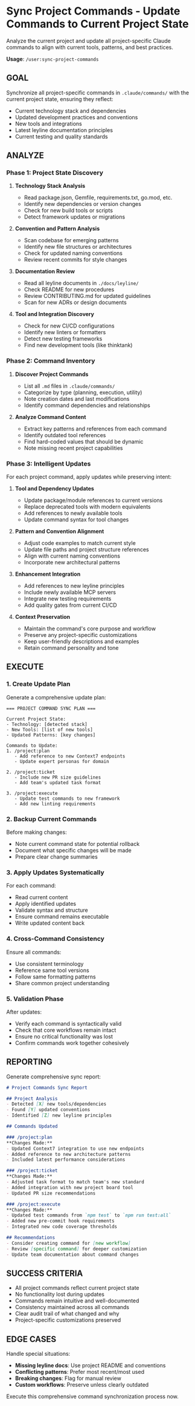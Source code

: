 # Sync Project Commands - Update Commands to Current Project State

Analyze the current project and update all project-specific Claude commands to align with current tools, patterns, and best practices.

**Usage**: `/user:sync-project-commands`

## GOAL

Synchronize all project-specific commands in `.claude/commands/` with the current project state, ensuring they reflect:
- Current technology stack and dependencies
- Updated development practices and conventions
- New tools and integrations
- Latest leyline documentation principles
- Current testing and quality standards

## ANALYZE

### Phase 1: Project State Discovery

1. **Technology Stack Analysis**
   - Read package.json, Gemfile, requirements.txt, go.mod, etc.
   - Identify new dependencies or version changes
   - Check for new build tools or scripts
   - Detect framework updates or migrations

2. **Convention and Pattern Analysis**
   - Scan codebase for emerging patterns
   - Identify new file structures or architectures
   - Check for updated naming conventions
   - Review recent commits for style changes

3. **Documentation Review**
   - Read all leyline documents in `./docs/leyline/`
   - Check README for new procedures
   - Review CONTRIBUTING.md for updated guidelines
   - Scan for new ADRs or design documents

4. **Tool and Integration Discovery**
   - Check for new CI/CD configurations
   - Identify new linters or formatters
   - Detect new testing frameworks
   - Find new development tools (like thinktank)

### Phase 2: Command Inventory

1. **Discover Project Commands**
   - List all `.md` files in `.claude/commands/`
   - Categorize by type (planning, execution, utility)
   - Note creation dates and last modifications
   - Identify command dependencies and relationships

2. **Analyze Command Content**
   - Extract key patterns and references from each command
   - Identify outdated tool references
   - Find hard-coded values that should be dynamic
   - Note missing recent project capabilities

### Phase 3: Intelligent Updates

For each project command, apply updates while preserving intent:

1. **Tool and Dependency Updates**
   - Update package/module references to current versions
   - Replace deprecated tools with modern equivalents
   - Add references to newly available tools
   - Update command syntax for tool changes

2. **Pattern and Convention Alignment**
   - Adjust code examples to match current style
   - Update file paths and project structure references
   - Align with current naming conventions
   - Incorporate new architectural patterns

3. **Enhancement Integration**
   - Add references to new leyline principles
   - Include newly available MCP servers
   - Integrate new testing requirements
   - Add quality gates from current CI/CD

4. **Context Preservation**
   - Maintain the command's core purpose and workflow
   - Preserve any project-specific customizations
   - Keep user-friendly descriptions and examples
   - Retain command personality and tone

## EXECUTE

### 1. **Create Update Plan**
   Generate a comprehensive update plan:
   ```
   === PROJECT COMMAND SYNC PLAN ===
   
   Current Project State:
   - Technology: [detected stack]
   - New Tools: [list of new tools]
   - Updated Patterns: [key changes]
   
   Commands to Update:
   1. /project:plan
      - Add reference to new Context7 endpoints
      - Update expert personas for domain
      
   2. /project:ticket
      - Include new PR size guidelines
      - Add team's updated task format
      
   3. /project:execute
      - Update test commands to new framework
      - Add new linting requirements
   ```

### 2. **Backup Current Commands**
   Before making changes:
   - Note current command state for potential rollback
   - Document what specific changes will be made
   - Prepare clear change summaries

### 3. **Apply Updates Systematically**
   For each command:
   - Read current content
   - Apply identified updates
   - Validate syntax and structure
   - Ensure command remains executable
   - Write updated content back

### 4. **Cross-Command Consistency**
   Ensure all commands:
   - Use consistent terminology
   - Reference same tool versions
   - Follow same formatting patterns
   - Share common project understanding

### 5. **Validation Phase**
   After updates:
   - Verify each command is syntactically valid
   - Check that core workflows remain intact
   - Ensure no critical functionality was lost
   - Confirm commands work together cohesively

## REPORTING

Generate comprehensive sync report:

```markdown
# Project Commands Sync Report

## Project Analysis
- Detected [X] new tools/dependencies
- Found [Y] updated conventions
- Identified [Z] new leyline principles

## Commands Updated

### /project:plan
**Changes Made:**
- Updated Context7 integration to use new endpoints
- Added reference to new architecture patterns
- Included latest performance considerations

### /project:ticket  
**Changes Made:**
- Adjusted task format to match team's new standard
- Added integration with new project board tool
- Updated PR size recommendations

### /project:execute
**Changes Made:**
- Updated test commands from `npm test` to `npm run test:all`
- Added new pre-commit hook requirements
- Integrated new code coverage thresholds

## Recommendations
- Consider creating command for [new workflow]
- Review [specific command] for deeper customization
- Update team documentation about command changes
```

## SUCCESS CRITERIA

- All project commands reflect current project state
- No functionality lost during updates
- Commands remain intuitive and well-documented
- Consistency maintained across all commands
- Clear audit trail of what changed and why
- Project-specific customizations preserved

## EDGE CASES

Handle special situations:
- **Missing leyline docs**: Use project README and conventions
- **Conflicting patterns**: Prefer most recent/most used
- **Breaking changes**: Flag for manual review
- **Custom workflows**: Preserve unless clearly outdated

Execute this comprehensive command synchronization process now.